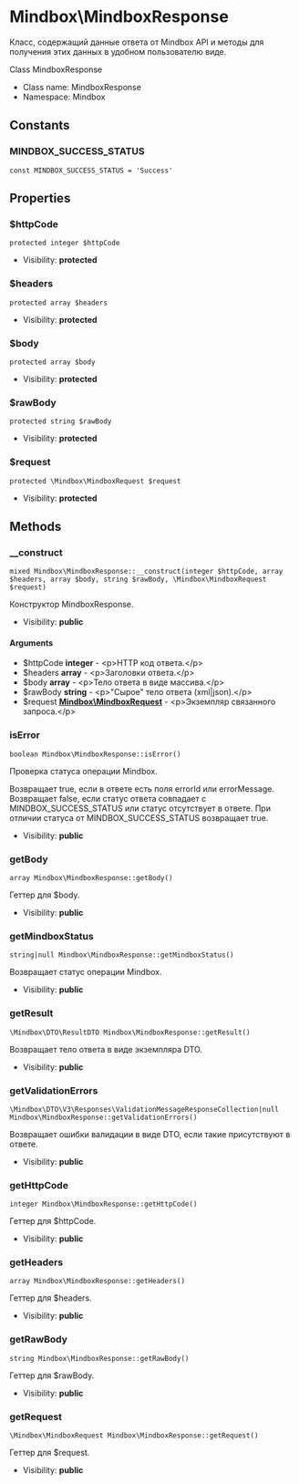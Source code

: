 Mindbox\MindboxResponse
===============

Класс, содержащий данные ответа от Mindbox API и методы для получения этих данных в удобном пользователю виде.

Class MindboxResponse


* Class name: MindboxResponse
* Namespace: Mindbox



Constants
----------


### MINDBOX_SUCCESS_STATUS

    const MINDBOX_SUCCESS_STATUS = 'Success'





Properties
----------


### $httpCode

    protected integer $httpCode





* Visibility: **protected**


### $headers

    protected array $headers





* Visibility: **protected**


### $body

    protected array $body





* Visibility: **protected**


### $rawBody

    protected string $rawBody





* Visibility: **protected**


### $request

    protected \Mindbox\MindboxRequest $request





* Visibility: **protected**


Methods
-------


### __construct

    mixed Mindbox\MindboxResponse::__construct(integer $httpCode, array $headers, array $body, string $rawBody, \Mindbox\MindboxRequest $request)

Конструктор MindboxResponse.



* Visibility: **public**


#### Arguments
* $httpCode **integer** - &lt;p&gt;HTTP код ответа.&lt;/p&gt;
* $headers **array** - &lt;p&gt;Заголовки ответа.&lt;/p&gt;
* $body **array** - &lt;p&gt;Тело ответа в виде массива.&lt;/p&gt;
* $rawBody **string** - &lt;p&gt;&quot;Сырое&quot; тело ответа (xml|json).&lt;/p&gt;
* $request **[Mindbox\MindboxRequest](Mindbox-MindboxRequest.md)** - &lt;p&gt;Экземпляр связанного запроса.&lt;/p&gt;



### isError

    boolean Mindbox\MindboxResponse::isError()

Проверка статуса операции Mindbox.

Возвращает true, если в ответе есть поля errorId или errorMessage.
Возвращает false, если статус ответа совпадает с MINDBOX_SUCCESS_STATUS или статус отсутствует в ответе.
При отличии статуса от MINDBOX_SUCCESS_STATUS возвращает true.

* Visibility: **public**




### getBody

    array Mindbox\MindboxResponse::getBody()

Геттер для $body.



* Visibility: **public**




### getMindboxStatus

    string|null Mindbox\MindboxResponse::getMindboxStatus()

Возвращает статус операции Mindbox.



* Visibility: **public**




### getResult

    \Mindbox\DTO\ResultDTO Mindbox\MindboxResponse::getResult()

Возвращает тело ответа в виде экземпляра DTO.



* Visibility: **public**




### getValidationErrors

    \Mindbox\DTO\V3\Responses\ValidationMessageResponseCollection|null Mindbox\MindboxResponse::getValidationErrors()

Возвращает ошибки валидации в виде DTO, если такие присутствуют в ответе.



* Visibility: **public**




### getHttpCode

    integer Mindbox\MindboxResponse::getHttpCode()

Геттер для $httpCode.



* Visibility: **public**




### getHeaders

    array Mindbox\MindboxResponse::getHeaders()

Геттер для $headers.



* Visibility: **public**




### getRawBody

    string Mindbox\MindboxResponse::getRawBody()

Геттер для $rawBody.



* Visibility: **public**




### getRequest

    \Mindbox\MindboxRequest Mindbox\MindboxResponse::getRequest()

Геттер для $request.



* Visibility: **public**



